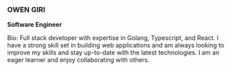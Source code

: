 ### OWEN GIRI
**Software Engineer**

Bio: Full stack developer with expertise in Golang, Typescript, and React. I have a strong skill set in building web applications and am always looking to improve my skills and stay up-to-date with the latest technologies. I am an eager learner and enjoy collaborating with others.

